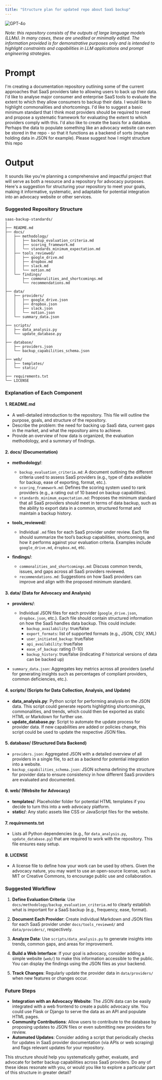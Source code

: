 ```yaml
---
title: "Structure plan for updated repo about SaaS backup"
---
```

![GPT-4o](https://img.shields.io/badge/GPT--4o-3333FF?style=for-the-badge&logo=openai&logoColor=white)



*Note: this repository consists of the outputs of large language models (LLMs). In many cases, these are unedited or minimally edited. The information provided is for demonstrative purposes only and is intended to highlight constraints and capabilities in LLM applications and prompt engineering strategies.*


# Prompt

I'm creating a documentation repository outlining some of the current approaches that SaaS providers take to allowing users to back up their data. I'd like to analyse major consumer and enterprise SaaS tools to evaluate the extent to which they allow consumers to backup their data. I would like to highlight commonalities and shortcomings. I'd like to suggest a basic minimum standard that I think most providers should be required to meet and propose a systematic framework for evaluating the extent to which providers comply with this. I'd also like to create the basis for a database. Perhaps the data to populate something like an advocacy website can even be stored in the repo - so that it functions as a backend of sorts (maybe holding data in JSON for example). Please suggest how I might structure this repo

# Output

It sounds like you're planning a comprehensive and impactful project that will serve as both a resource and a repository for advocacy purposes. Here's a suggestion for structuring your repository to meet your goals, making it informative, systematic, and adaptable for potential integration into an advocacy website or other services.

### Suggested Repository Structure

```
saas-backup-standards/
│
├── README.md
├── docs/
│   ├── methodology/
│   │   ├── backup_evaluation_criteria.md
│   │   ├── scoring_framework.md
│   │   └── standards_minimum_expectation.md
│   ├── tools_reviewed/
│   │   ├── google_drive.md
│   │   ├── dropbox.md
│   │   ├── slack.md
│   │   └── notion.md
│   └── findings/
│       ├── commonalities_and_shortcomings.md
│       └── recommendations.md
│
├── data/
│   ├── providers/
│   │   ├── google_drive.json
│   │   ├── dropbox.json
│   │   ├── slack.json
│   │   └── notion.json
│   └── summary_data.json
│
├── scripts/
│   ├── data_analysis.py
│   └── update_database.py
│
├── database/
│   ├── providers.json
│   └── backup_capabilities_schema.json
│
├── web/
│   ├── templates/
│   └── static/
│
├── requirements.txt
└── LICENSE
```

### Explanation of Each Component

#### 1. **README.md**
   - A well-detailed introduction to the repository. This file will outline the purpose, goals, and structure of the repository.
   - Describe the problem: the need for backing up SaaS data, current gaps in the market, and what the repository aims to achieve.
   - Provide an overview of how data is organized, the evaluation methodology, and a summary of findings.

#### 2. **docs/** (Documentation)
   - **methodology/**: 
     - `backup_evaluation_criteria.md`: A document outlining the different criteria used to assess SaaS providers (e.g., type of data available for backup, ease of exporting, format, etc.).
     - `scoring_framework.md`: Defines the scoring system used to rank providers (e.g., a rating out of 10 based on backup capabilities).
     - `standards_minimum_expectation.md`: Proposes the minimum standard that all SaaS providers should meet in terms of data backup, such as the ability to export data in a common, structured format and maintain a backup history.
   
   - **tools_reviewed/**:
     - Individual `.md` files for each SaaS provider under review. Each file should summarize the tool’s backup capabilities, shortcomings, and how it performs against your evaluation criteria. Examples include `google_drive.md`, `dropbox.md`, etc.
   
   - **findings/**:
     - `commonalities_and_shortcomings.md`: Discuss common trends, issues, and gaps across all SaaS providers reviewed.
     - `recommendations.md`: Suggestions on how SaaS providers can improve and align with the proposed minimum standard.

#### 3. **data/** (Data for Advocacy and Analysis)
   - **providers/**:
     - Individual JSON files for each provider (`google_drive.json`, `dropbox.json`, etc.). Each file should contain structured information on how the SaaS handles data backup. This could include:
       - `backup_availability`: true/false
       - `export_formats`: list of supported formats (e.g., JSON, CSV, XML)
       - `user_initiated_backup`: true/false
       - `api_availability`: true/false
       - `ease_of_backup`: rating (1-10)
       - `backup_history`: true/false (indicating if historical versions of data can be backed up)
   
   - `summary_data.json`: Aggregates key metrics across all providers (useful for generating insights such as percentages of compliant providers, common deficiencies, etc.).

#### 4. **scripts/** (Scripts for Data Collection, Analysis, and Update)
   - **data_analysis.py**: Python script for performing analysis on the JSON data. This script could generate reports highlighting shortcomings, commonalities, and trends, which could then be exported as static HTML or Markdown for further use.
   - **update_database.py**: Script to automate the update process for provider data. If new capabilities are added or policies change, this script could be used to update the respective JSON files.

#### 5. **database/** (Structured Data Backend)
   - `providers.json`: Aggregated JSON with a detailed overview of all providers in a single file, to act as a backend for potential integration into a website.
   - `backup_capabilities_schema.json`: JSON schema defining the structure for provider data to ensure consistency in how different SaaS providers are evaluated and documented.

#### 6. **web/** (Website for Advocacy)
   - **templates/**: Placeholder folder for potential HTML templates if you decide to turn this into a web advocacy platform.
   - **static/**: Any static assets like CSS or JavaScript files for the website.

#### 7. **requirements.txt**
   - Lists all Python dependencies (e.g., for `data_analysis.py`, `update_database.py`) that are required to work with the repository. This file ensures easy setup.

#### 8. **LICENSE**
   - A license file to define how your work can be used by others. Given the advocacy nature, you may want to use an open-source license, such as MIT or Creative Commons, to encourage public use and collaboration.

### Suggested Workflow

1. **Define Evaluation Criteria**: Use `docs/methodology/backup_evaluation_criteria.md` to clearly establish what is important for a SaaS backup (e.g., frequency, ease, format).

2. **Document Each Provider**: Create individual Markdown and JSON files for each SaaS provider under `docs/tools_reviewed/` and `data/providers/`, respectively.

3. **Analyze Data**: Use `scripts/data_analysis.py` to generate insights into trends, common gaps, and areas for improvement.

4. **Build a Web Interface**: If your goal is advocacy, consider adding a simple website (`web/`) to make this information accessible to the public. You can display the findings using the JSON files as your backend.

5. **Track Changes**: Regularly update the provider data in `data/providers/` when new features or changes occur.

### Future Steps

- **Integration with an Advocacy Website**: The JSON data can be easily integrated with a web frontend to create a public advocacy site. You could use Flask or Django to serve the data as an API and populate HTML pages.
- **Community Contributions**: Allow users to contribute to the database by proposing updates to JSON files or even submitting new providers for review.
- **Automated Updates**: Consider adding a script that periodically checks for updates in SaaS provider documentation (via APIs or web scraping) and flags relevant updates for your repository.

This structure should help you systematically gather, evaluate, and advocate for better backup capabilities across SaaS providers. Do any of these ideas resonate with you, or would you like to explore a particular part of this structure in greater detail?